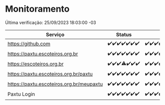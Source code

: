 # Monitoramento

Última verificação: 25/09/2023 18:03:00 -03

|Serviço|Status|Últimas 24h|
|---|---|---|
|https://github.com|<span title="2023-09-18: OK=24">✔️</span><span title="2023-09-19: OK=24">✔️</span><span title="2023-09-20: OK=24">✔️</span><span title="2023-09-21: OK=24">✔️</span><span title="2023-09-22: OK=24">✔️</span><span title="2023-09-23: OK=24">✔️</span><span title="2023-09-24: OK=22">✔️</span>|<span title="24/09/2023 19:03:00 -03 : 200">✔️</span><span title="24/09/2023 20:03:00 -03 : 200">✔️</span><span title="24/09/2023 21:29:00 -03 : 200">✔️</span><span title="24/09/2023 22:41:00 -03 : 200">✔️</span><span title="24/09/2023 23:14:00 -03 : 200">✔️</span><span title="25/09/2023 00:06:00 -03 : 200">✔️</span><span title="25/09/2023 01:07:00 -03 : 200">✔️</span><span title="25/09/2023 02:05:00 -03 : 200">✔️</span><span title="25/09/2023 03:08:00 -03 : 200">✔️</span><span title="25/09/2023 04:05:00 -03 : 200">✔️</span><span title="25/09/2023 05:09:00 -03 : 200">✔️</span><span title="25/09/2023 06:06:00 -03 : 200">✔️</span><span title="25/09/2023 07:06:00 -03 : 200">✔️</span><span title="25/09/2023 08:03:00 -03 : 200">✔️</span><span title="25/09/2023 09:11:00 -03 : 200">✔️</span><span title="25/09/2023 10:09:00 -03 : 200">✔️</span><span title="25/09/2023 11:05:00 -03 : 200">✔️</span><span title="25/09/2023 12:06:00 -03 : 200">✔️</span><span title="25/09/2023 13:07:00 -03 : 200">✔️</span><span title="25/09/2023 14:04:00 -03 : 200">✔️</span><span title="25/09/2023 15:08:00 -03 : 200">✔️</span><span title="25/09/2023 16:03:00 -03 : 200">✔️</span><span title="25/09/2023 17:06:00 -03 : 200">✔️</span><span title="25/09/2023 18:03:00 -03 : 200">✔️</span>|
|https://paxtu.escoteiros.org.br|<span title="2023-09-18: OK=24">✔️</span><span title="2023-09-19: OK=24">✔️</span><span title="2023-09-20: OK=24">✔️</span><span title="2023-09-21: OK=24">✔️</span><span title="2023-09-22: OK=24">✔️</span><span title="2023-09-23: OK=24">✔️</span><span title="2023-09-24: OK=22">✔️</span>|<span title="24/09/2023 19:03:00 -03 : 200">✔️</span><span title="24/09/2023 20:03:00 -03 : 200">✔️</span><span title="24/09/2023 21:29:00 -03 : 200">✔️</span><span title="24/09/2023 22:41:00 -03 : 200">✔️</span><span title="24/09/2023 23:14:00 -03 : 200">✔️</span><span title="25/09/2023 00:06:00 -03 : 200">✔️</span><span title="25/09/2023 01:07:00 -03 : 200">✔️</span><span title="25/09/2023 02:05:00 -03 : 200">✔️</span><span title="25/09/2023 03:08:00 -03 : 200">✔️</span><span title="25/09/2023 04:05:00 -03 : 200">✔️</span><span title="25/09/2023 05:09:00 -03 : 200">✔️</span><span title="25/09/2023 06:06:00 -03 : 200">✔️</span><span title="25/09/2023 07:06:00 -03 : 200">✔️</span><span title="25/09/2023 08:03:00 -03 : 200">✔️</span><span title="25/09/2023 09:11:00 -03 : 200">✔️</span><span title="25/09/2023 10:09:00 -03 : 200">✔️</span><span title="25/09/2023 11:05:00 -03 : 200">✔️</span><span title="25/09/2023 12:06:00 -03 : 200">✔️</span><span title="25/09/2023 13:07:00 -03 : 200">✔️</span><span title="25/09/2023 14:04:00 -03 : 200">✔️</span><span title="25/09/2023 15:08:00 -03 : 200">✔️</span><span title="25/09/2023 16:03:00 -03 : 200">✔️</span><span title="25/09/2023 17:06:00 -03 : 200">✔️</span><span title="25/09/2023 18:03:00 -03 : 200">✔️</span>|
|https://escoteiros.org.br|<span title="2023-09-18: OK=24">✔️</span><span title="2023-09-19: OK=24">✔️</span><span title="2023-09-20: OK=24">✔️</span><span title="2023-09-21: OK=23, Falhas=1">⚠️</span><span title="2023-09-22: OK=24">✔️</span><span title="2023-09-23: OK=24">✔️</span><span title="2023-09-24: OK=22">✔️</span>|<span title="24/09/2023 19:03:00 -03 : 200">✔️</span><span title="24/09/2023 20:03:00 -03 : 200">✔️</span><span title="24/09/2023 21:29:00 -03 : 200">✔️</span><span title="24/09/2023 22:41:00 -03 : 200">✔️</span><span title="24/09/2023 23:14:00 -03 : 200">✔️</span><span title="25/09/2023 00:06:00 -03 : 200">✔️</span><span title="25/09/2023 01:07:00 -03 : 200">✔️</span><span title="25/09/2023 02:05:00 -03 : 200">✔️</span><span title="25/09/2023 03:08:00 -03 : 200">✔️</span><span title="25/09/2023 04:05:00 -03 : 200">✔️</span><span title="25/09/2023 05:09:00 -03 : 200">✔️</span><span title="25/09/2023 06:06:00 -03 : 200">✔️</span><span title="25/09/2023 07:06:00 -03 : 200">✔️</span><span title="25/09/2023 08:03:00 -03 : 200">✔️</span><span title="25/09/2023 09:11:00 -03 : 200">✔️</span><span title="25/09/2023 10:09:00 -03 : 200">✔️</span><span title="25/09/2023 11:05:00 -03 : 200">✔️</span><span title="25/09/2023 12:06:00 -03 : 200">✔️</span><span title="25/09/2023 13:07:00 -03 : 200">✔️</span><span title="25/09/2023 14:04:00 -03 : 200">✔️</span><span title="25/09/2023 15:08:00 -03 : 200">✔️</span><span title="25/09/2023 16:03:00 -03 : 200">✔️</span><span title="25/09/2023 17:06:00 -03 : 200">✔️</span><span title="25/09/2023 18:03:00 -03 : 200">✔️</span>|
|https://paxtu.escoteiros.org.br/paxtu|<span title="2023-09-18: OK=24">✔️</span><span title="2023-09-19: OK=24">✔️</span><span title="2023-09-20: OK=24">✔️</span><span title="2023-09-21: OK=24">✔️</span><span title="2023-09-22: OK=24">✔️</span><span title="2023-09-23: OK=24">✔️</span><span title="2023-09-24: OK=22">✔️</span>|<span title="24/09/2023 19:03:00 -03 : 200">✔️</span><span title="24/09/2023 20:03:00 -03 : 200">✔️</span><span title="24/09/2023 21:29:00 -03 : 200">✔️</span><span title="24/09/2023 22:41:00 -03 : 200">✔️</span><span title="24/09/2023 23:14:00 -03 : 200">✔️</span><span title="25/09/2023 00:06:00 -03 : 200">✔️</span><span title="25/09/2023 01:07:00 -03 : 200">✔️</span><span title="25/09/2023 02:05:00 -03 : 200">✔️</span><span title="25/09/2023 03:08:00 -03 : 200">✔️</span><span title="25/09/2023 04:05:00 -03 : 200">✔️</span><span title="25/09/2023 05:09:00 -03 : 200">✔️</span><span title="25/09/2023 06:06:00 -03 : 200">✔️</span><span title="25/09/2023 07:06:00 -03 : 200">✔️</span><span title="25/09/2023 08:03:00 -03 : 200">✔️</span><span title="25/09/2023 09:11:00 -03 : 200">✔️</span><span title="25/09/2023 10:09:00 -03 : 200">✔️</span><span title="25/09/2023 11:05:00 -03 : 200">✔️</span><span title="25/09/2023 12:06:00 -03 : 200">✔️</span><span title="25/09/2023 13:07:00 -03 : 200">✔️</span><span title="25/09/2023 14:04:00 -03 : 200">✔️</span><span title="25/09/2023 15:08:00 -03 : 200">✔️</span><span title="25/09/2023 16:03:00 -03 : 200">✔️</span><span title="25/09/2023 17:06:00 -03 : 200">✔️</span><span title="25/09/2023 18:03:00 -03 : 200">✔️</span>|
|https://paxtu.escoteiros.org.br/meupaxtu|<span title="2023-09-18: OK=24">✔️</span><span title="2023-09-19: OK=24">✔️</span><span title="2023-09-20: OK=24">✔️</span><span title="2023-09-21: OK=24">✔️</span><span title="2023-09-22: OK=24">✔️</span><span title="2023-09-23: OK=24">✔️</span><span title="2023-09-24: OK=22">✔️</span>|<span title="24/09/2023 19:03:00 -03 : 200">✔️</span><span title="24/09/2023 20:03:00 -03 : 200">✔️</span><span title="24/09/2023 21:29:00 -03 : 200">✔️</span><span title="24/09/2023 22:41:00 -03 : 200">✔️</span><span title="24/09/2023 23:14:00 -03 : 200">✔️</span><span title="25/09/2023 00:06:00 -03 : 200">✔️</span><span title="25/09/2023 01:07:00 -03 : 200">✔️</span><span title="25/09/2023 02:05:00 -03 : 200">✔️</span><span title="25/09/2023 03:08:00 -03 : 200">✔️</span><span title="25/09/2023 04:05:00 -03 : 200">✔️</span><span title="25/09/2023 05:09:00 -03 : 200">✔️</span><span title="25/09/2023 06:06:00 -03 : 200">✔️</span><span title="25/09/2023 07:06:00 -03 : 200">✔️</span><span title="25/09/2023 08:03:00 -03 : 200">✔️</span><span title="25/09/2023 09:11:00 -03 : 200">✔️</span><span title="25/09/2023 10:09:00 -03 : 200">✔️</span><span title="25/09/2023 11:05:00 -03 : 200">✔️</span><span title="25/09/2023 12:06:00 -03 : 200">✔️</span><span title="25/09/2023 13:07:00 -03 : 200">✔️</span><span title="25/09/2023 14:04:00 -03 : 200">✔️</span><span title="25/09/2023 15:08:00 -03 : 200">✔️</span><span title="25/09/2023 16:03:00 -03 : 200">✔️</span><span title="25/09/2023 17:06:00 -03 : 200">✔️</span><span title="25/09/2023 18:03:00 -03 : 200">✔️</span>|
|Paxtu Login|<span title="2023-09-18: OK=24">✔️</span><span title="2023-09-19: OK=24">✔️</span><span title="2023-09-20: OK=24">✔️</span><span title="2023-09-21: OK=24">✔️</span><span title="2023-09-22: OK=24">✔️</span><span title="2023-09-23: OK=24">✔️</span><span title="2023-09-24: OK=22">✔️</span>|<span title="24/09/2023 19:03:00 -03 : 200">✔️</span><span title="24/09/2023 20:03:00 -03 : 200">✔️</span><span title="24/09/2023 21:29:00 -03 : 200">✔️</span><span title="24/09/2023 22:41:00 -03 : 200">✔️</span><span title="24/09/2023 23:14:00 -03 : 200">✔️</span><span title="25/09/2023 00:06:00 -03 : 200">✔️</span><span title="25/09/2023 01:07:00 -03 : 200">✔️</span><span title="25/09/2023 02:05:00 -03 : 200">✔️</span><span title="25/09/2023 03:08:00 -03 : 200">✔️</span><span title="25/09/2023 04:05:00 -03 : 200">✔️</span><span title="25/09/2023 05:09:00 -03 : 200">✔️</span><span title="25/09/2023 06:06:00 -03 : 200">✔️</span><span title="25/09/2023 07:06:00 -03 : 200">✔️</span><span title="25/09/2023 08:03:00 -03 : 200">✔️</span><span title="25/09/2023 09:11:00 -03 : 200">✔️</span><span title="25/09/2023 10:09:00 -03 : 200">✔️</span><span title="25/09/2023 11:05:00 -03 : 200">✔️</span><span title="25/09/2023 12:06:00 -03 : 200">✔️</span><span title="25/09/2023 13:07:00 -03 : 200">✔️</span><span title="25/09/2023 14:04:00 -03 : 200">✔️</span><span title="25/09/2023 15:08:00 -03 : 200">✔️</span><span title="25/09/2023 16:03:00 -03 : 200">✔️</span><span title="25/09/2023 17:06:00 -03 : 200">✔️</span><span title="25/09/2023 18:03:00 -03 : 200">✔️</span>|
